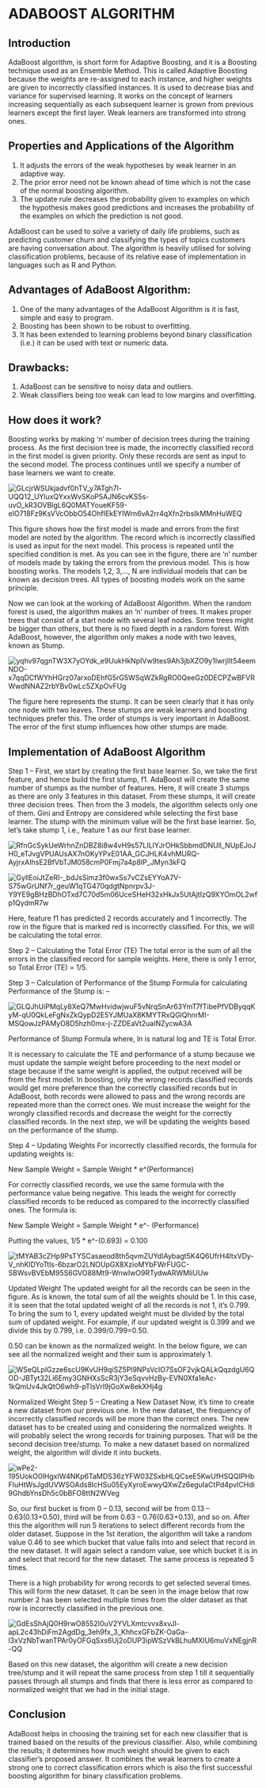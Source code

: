 # ADABOOST ALGORITHM

## Introduction

AdaBoost algorithm, is short form for Adaptive Boosting, and it is a Boosting technique used as an Ensemble Method. This is called Adaptive Boosting because the weights are re-assigned to each instance, and higher weights are given to incorrectly classified instances. It is used to decrease bias and variance for supervised learning. It works on the concept of learners increasing sequentially as each subsequent learner is grown from previous learners except the first layer. Weak learners are transformed into strong ones. 

## Properties and Applications of the Algorithm

1. It adjusts the errors of the weak hypotheses by weak learner in an adaptive way.
2. The prior error need not be known ahead of time which is not the case of the normal boosting algorithm.
3. The update rule decreases the probability given to examples on which the hypothesis makes good predictions and increases the probability of the examples
on which the prediction is not good.

AdaBoost can be used to solve a variety of daily life problems, such as predicting customer churn and classifying the types of topics customers are having conversation about. The algorithm is heavily utilised for solving classification problems, because of its relative ease of implementation in languages such as R and Python.

## Advantages of AdaBoost Algorithm:

1. One of the many advantages of the AdaBoost Algorithm is it is fast, simple and easy to program.
2. Boosting has been shown to be robust to overfitting.
3. It has been extended to learning problems beyond binary classification (i.e.) it can be used with text or numeric data.

## Drawbacks:

1. AdaBoost can be sensitive to noisy data and outliers.
2. Weak classifiers being too weak can lead to low margins and overfitting.

## How does it work?

Boosting works by making ‘n’ number of decision trees during the training process. As the first decision tree is made, the incorrectly classified record in the first model is given priority. Only these records are sent as input to the second model. The process continues until we specify a number of base learners we want to create.

![GLcjrWSUkjadvf0hTV_y7ATgh7l-UQQ12_UYluxQYxxWvSKoP5AJN6cvKS5s-uvO_kR3OVBlgL6Q0MATYoueKF59-eIO718Fz9KsVVcObbO54OhfIEkEYlWrn6vA2rr4qXfn2rbsIkMMnHuWEQ](https://user-images.githubusercontent.com/54388275/141856132-cd327f83-2a2b-4cbf-ba38-595fa63bae1f.png)

This figure shows how the first model is made and errors from the first model are noted by the algorithm. The record which is incorrectly classified is used as input for the next model. This process is repeated until the specified condition is met. As you can see in the figure, there are ‘n’ number of models made by taking the errors from the previous model. This is how boosting works. The models 1,2, 3,…, N are individual models that can be known as decision trees. All types of boosting models work on the same principle. 

Now we can look at the working of AdaBoost Algorithm. When the random forest is used, the algorithm makes an ‘n’ number of trees. It makes proper trees that consist of a start node with several leaf nodes. Some trees might be bigger than others, but there is no fixed depth in a random forest. 
With AdaBoost, however, the algorithm only makes a node with two leaves, known as Stump.

![yqhv97qgnTW3X7yOYdk_e9UukHkNpIVw9tes9Ah3jbXZO9y1IwrjlIt54eemNDO-x7qqDCfWYhHGrz07arxoDEhfG5rG5WSqWZkRgRO0QeeGz0DECPZwBFVRWwdNNAZ2rbYBv0wLc5ZXpOvFUg](https://user-images.githubusercontent.com/54388275/141856178-7c84bdaf-7090-4d91-985a-c15fc3139114.png)

The figure here represents the stump. It can be seen clearly that it has only one node with two leaves. These stumps are weak learners and boosting techniques prefer this. The order of stumps is very important in AdaBoost. The error of the first stump influences how other stumps are made. 


## Implementation of AdaBoost Algorithm


Step 1 – First, we start by creating the first base learner. So, we take the first feature, and hence build the first stump, f1. AdaBoost will create the same number of stumps as the number of features. Here, it will create 3 stumps as there are only 3 features in this dataset. From these stumps, it will create three decision trees. Then from the 3 models, the algorithm selects only one of them. Gini and Entropy are considered while selecting the first base learner. The stump with the minimum value will be the first base learner.  So, let’s take stump 1, i.e., feature 1 as our first base learner.

![RfnGcSykUeWrhnZnDBZ8i8w4vH9s57LILIYJrOHkSbbmdDNUll_NUpEJoJH0_eTJvgVPUAUsAX7nOKyYPxE01AA_GCJHLK4vhMURQ-AyjrxAIhsE2BfVbTJM058cmP0Fmj7a4p8IP_JMyn3kFQ](https://user-images.githubusercontent.com/54388275/141850735-6c3fee2b-e67e-462e-8084-2cc5da62a5d8.png)

![GyllEoiJtZeRI-_bdJsSimz3f0wxSs7vCZsEYYoA7V-S75wGrUNf7r_geuW1qTG470qdgtNpnrpv3J-Y9YE9gBHzBDhOTxd7C70d5m06UceSHeH32xHkJx5UtAjtIzQ9XYOmOL2wfp1QydmR7w](https://user-images.githubusercontent.com/54388275/141850649-f4336503-4aa3-4cea-84b8-e2840d789988.png)

Here, feature f1 has predicted 2 records accurately and 1 incorrectly. The row in the figure that is marked red is incorrectly classified. For this, we will be calculating the total error.

Step 2 – Calculating the Total Error (TE)
The total error is the sum of all the errors in the classified record for sample weights. 
Here, there is only 1 error, so Total Error (TE) = 1/5.

Step 3 – Calculation of Performance of the Stump
Formula for calculating Performance of the Stump is: –

![GLQJhUiPMqLy8XeQ7MwHvidwjwuF5vNrqSnAr63YmT7fTibePfVDByqqKyM-qU0QkLeFgNxZkQypD2E5YJMUaX8KMYTRxQGlQhnrMI-MSQowJzPAMyO8D5hzh0mx-j-ZZDEaVt2uaINZycwA3A](https://user-images.githubusercontent.com/54388275/141855064-fe9ade39-d736-4ac2-a6cb-6e78e3419da4.png)

Performance of Stump Formula
where, ln is natural log and TE is Total Error.

It is necessary to calculate the TE and performance of a stump because we must update the sample weight before proceeding to the next model or stage because if the same weight is applied, the output received will be from the first model. In boosting, only the wrong records classified records would get more preference than the correctly classified records but in AdaBoost, both records were allowed to pass and the wrong records are repeated more than the correct ones. We must increase the weight for the wrongly classified records and decrease the weight for the correctly classified records. In the next step, we will be updating the weights based on the performance of the stump.

Step 4 – Updating Weights
For incorrectly classified records, the formula for updating weights is:

New Sample Weight = Sample Weight * e^(Performance) 


For correctly classified records, we use the same formula with the performance value being negative. This leads the weight for correctly classified records to be reduced as compared to the incorrectly classified ones. The formula is:

New Sample Weight = Sample Weight * e^- (Performance)

Putting the values, 1/5 * e^-(0.693) = 0.100

![tMYAB3cZHp9PsTYSCasaeod8th5qvmZUYdIAybagt5K4Q6UfrH4ltxVDy-V_nhKIDYoTtls-6bzarO2LNOUpGX8XzioMYbFWrFUGC-SBWsvBVEbM95S6GVO88Mt9-WnwIwO9RTydwARWMliUUw](https://user-images.githubusercontent.com/54388275/141855095-4ae3afff-57c4-4911-bc97-77f18b7c22ec.png)

Updated Weight
The updated weight for all the records can be seen in the figure. As is known, the total sum of all the weights should be 1. In this case, it is seen that the total updated weight of all the records is not 1, it’s 0.799. To bring the sum to 1, every updated weight must be divided by the total sum of updated weight. 
For example, if our updated weight is 0.399 and we divide this by 0.799, i.e. 0.399/0.799=0.50. 

0.50 can be known as the normalized weight. In the below figure, we can see all the normalized weight and their sum is approximately 1.

![WSeQLplGzze6scU9KvUH9qiSZ5Pl9NPsVcIO7SsOF2vjkQALkQqzdgU6QOD-JBTyt32Li6Emy3GNHXsScR3jY3eSqvvHzBy-EVN0Xfa1eAc-1kQmUv4JkQtO6wh9-pTIsVrl9jGoXw8ekXHj4g](https://user-images.githubusercontent.com/54388275/141855120-f3facc3d-1399-4f74-8be6-690e9ce9011e.png)

Normalized Weight
Step 5 – Creating a New Dataset
Now, it’s time to create a new dataset from our previous one. In the new dataset, the frequency of incorrectly classified records will be more than the correct ones. The new dataset has to be created using and considering the normalized weights. It will probably select the wrong records for training purposes. That will be the second decision tree/stump. To make a new dataset based on normalized weight, the algorithm will divide it into buckets.

![wPe2-195UokO0IHgxIW4NKp6TaMDS36zYFW03ZSxbHLQCseE5KwUfHSQQIPHbFIuHtWsJgdUVWSOAds8IcHSu05EyXyroEwwyQXwZz6eguIaCtPd4pvICHdi9GhdbYnsDh5c0bBFO8ttN2WVeg](https://user-images.githubusercontent.com/54388275/141855146-faed0a08-b3ed-4b3b-9f67-020a723b70df.png)

So, our first bucket is from 0 – 0.13, second will be from 0.13 – 0.63(0.13+0.50), third will be from 0.63 – 0.76(0.63+0.13), and so on. After this the algorithm will run 5 iterations to select different records from the older dataset. Suppose in the 1st iteration, the algorithm will take a random value 0.46 to see which bucket that value falls into and select that record in the new dataset. It will again select a random value, see which bucket it is in and select that record for the new dataset. The same process is repeated 5 times. 

There is a high probability for wrong records to get selected several times. This will form the new dataset. It can be seen in the image below that row number 2 has been selected multiple times from the older dataset as that row is incorrectly classified in the previous one. 

![GdEsShAjQ0H9rwO8552I0uV2YVLXmtcvvx8xvJl-apL2c43hDiFm2AgdDg_3eh9fx_3_KhhcxGFbZK-OaGa-l3xVzNbTwanTPAr0yOFGqSxs6Uj2oDUP3ipWSzVkBLhuMXIU6muVxNEgjnR-QQ](https://user-images.githubusercontent.com/54388275/141855178-ff6122df-487e-48fc-a544-e6ec5f406896.png)

Based on this new dataset, the algorithm will create a new decision tree/stump and it will repeat the same process from step 1 till it sequentially passes through all stumps and finds that there is less error as compared to normalized weight that we had in the initial stage.

## Conclusion

AdaBoost helps in choosing the training set for each new classifier that is trained based on the results of the previous classifier. Also, while combining the results; it determines how much weight should be given to each classifier’s proposed answer. It combines the weak learners to create a strong one to correct classification errors which is also the first successful boosting algorithm for binary classification problems.
